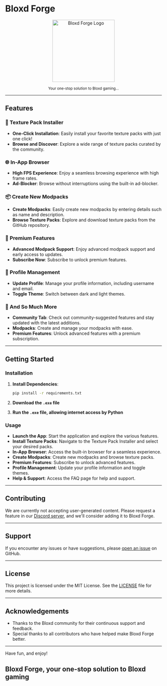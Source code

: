 # Bloxd Forge

<p align="center">
  <img src="https://i.imgur.com/9bTmF3K.png" alt="Bloxd Forge Logo" width="200">
</p>

<p align="center">
  <small>Your one-stop solution to Bloxd gaming...</small>
</p>

---

## Features

### 🎨 Texture Pack Installer

- **One-Click Installation**: Easily install your favorite texture packs with just one click!
- **Browse and Discover**: Explore a wide range of texture packs curated by the community.

### 🌐 In-App Browser

- **High FPS Experience**: Enjoy a seamless browsing experience with high frame rates.
- **Ad-Blocker**: Browse without interruptions using the built-in ad-blocker.

### 📦 Create New Modpacks

- **Create Modpacks**: Easily create new modpacks by entering details such as name and description.
- **Browse Texture Packs**: Explore and download texture packs from the GitHub repository.

### 💎 Premium Features

- **Advanced Modpack Support**: Enjoy advanced modpack support and early access to updates.
- **Subscribe Now**: Subscribe to unlock premium features.

### 👤 Profile Management

- **Update Profile**: Manage your profile information, including username and email.
- **Toggle Theme**: Switch between dark and light themes.

### 🌟 And So Much More

- **Community Tab**: Check out community-suggested features and stay updated with the latest additions.
- **Modpacks**: Create and manage your modpacks with ease.
- **Premium Features**: Unlock advanced features with a premium subscription.

---

## Getting Started

### Installation

1. **Install Dependencies**:

   ```bash
   pip install -r requirements.txt
   ```

2. **Download the `.exe` file**

3. **Run the `.exe` file, allowing internet access by Python**

### Usage

- **Launch the App**: Start the application and explore the various features.
- **Install Texture Packs**: Navigate to the Texture Pack Installer and select your desired packs.
- **In-App Browser**: Access the built-in browser for a seamless experience.
- **Create Modpacks**: Create new modpacks and browse texture packs.
- **Premium Features**: Subscribe to unlock advanced features.
- **Profile Management**: Update your profile information and toggle themes.
- **Help & Support**: Access the FAQ page for help and support.

---

## Contributing

We are currently not accepting user-generated content. Please request a feature in our [Discord server](https://discord.gg/bwGRAC4WgE), and we'll consider adding it to Bloxd Forge.

---

## Support

If you encounter any issues or have suggestions, please [open an issue](https://github.com/KHROTU/Bloxd-Forge/issues) on GitHub.

---

## License

This project is licensed under the MIT License. See the [LICENSE](LICENSE.txt) file for more details.

---

## Acknowledgements

- Thanks to the Bloxd community for their continuous support and feedback.
- Special thanks to all contributors who have helped make Bloxd Forge better.

---

Have fun, and enjoy!

## Bloxd Forge, your one-stop solution to Bloxd gaming
